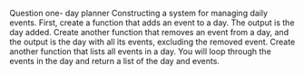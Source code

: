 Question one- day planner
Constructing a system for managing daily events. 
First, create a function that adds an event to a day. 
The output is the day added. Create another function that removes an event from a day, and the output is the day with all its events, excluding the removed event. 
Create another function that lists all events in a day. 
You will loop through the events in the day and return a list of the day and events.



